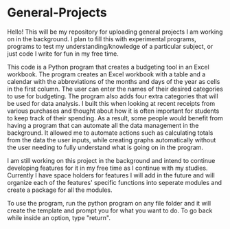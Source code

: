 # General-Projects

Hello! This will be my repository for uploading general projects I am working on in the background. I plan to fill this with experimental programs, programs to test my understanding/knowledge of a particular subject, or just code I write for fun in my free time.

This code is a Python program that creates a budgeting tool in an Excel workbook. The program creates an Excel workbook with a table and a calendar with the abbreviations of the months and days of the year as cells in the first column. The user can enter the names of their desired categories to use for budgeting. The program also adds four extra categories that will be used for data analysis. I built this when looking at recent receipts from various purchases and thought about how it is often important for students to keep track of their spending. As a result, some people would benefit from having a program that can automate all the data management in the background. It allowed me to automate actions such as calculating totals from the data the user inputs, while creating graphs automatically without the user needing to fully understand what is going on in the program.

I am still working on this project in the background and intend to continue developing features for it in my free time as I continue with my studies. Currently I have space holders for features I will add in the future and will organize each of the features' specific functions into seperate modules and create a package for all the modules.

To use the program, run the python program on any file folder and it will create the template and prompt you for what you want to do. To go back while inside an option, type "return".
